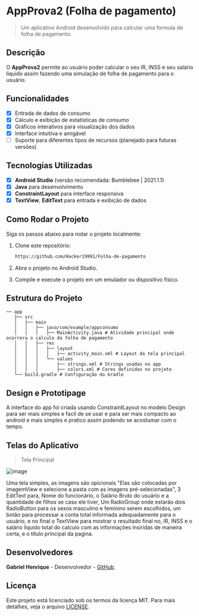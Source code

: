 # **AppProva2 (Folha de pagamento)**

> Um aplicativo Android desenvolvido para calcular uma formula de folha de pagamento.

## Descrição
O **AppProva2** permite ao usuário poder calcular o seu IR, INSS e seu salário liquido assim fazendo uma simulação de folha de pagamento para o usuário.

## Funcionalidades
- [x] Entrada de dados de consumo
- [x] Cálculo e exibição de estatísticas de consumo
- [x] Gráficos interativos para visualização dos dados
- [x] Interface intuitiva e amigável
- [ ] Suporte para diferentes tipos de recursos (planejado para futuras versões)

## Tecnologias Utilizadas
- [x] **Android Studio** (versão recomendada: Bumblebee | 2021.1.1)
- [x] **Java** para desenvolvimento
- [x] **ConstraintLayout** para interface responsiva
- [x] **TextView**, **EditText** para entrada e exibição de dados

## Como Rodar o Projeto
Siga os passos abaixo para rodar o projeto localmente:

1. Clone este repositório:
   ```bash
   https://github.com/Hacker19991/Folha-de-pagamento
   
2. Abra o projeto no Android Studio.
   
3. Compile e execute o projeto em um emulador ou dispositivo físico.

## Estrutura do Projeto

```
── app
   ├── src
   │   ├── main
   │   │   ├── java/com/example/appconsumo
   │   │   │   ├── MainActivity.java # Atividade principal onde ocorrera o calculo da folha de pagamento
   │   │   ├── res
   │   │   │   ├── layout
   │   │   │   │   ├── activity_main.xml # Layout da tela principal 
   │   │   │   └── values
   │   │   │       ├── strings.xml # Strings usadas no app
   │   │   │       ├── colors.xml # Cores definidas no projeto
   └── build.gradle # Configuração do Gradle
```

## Design e Prototipage
A interface do app foi criada usando ConstraintLayout no modelo Design para ser mais simples e facil de se usar e para ser mais compacto ao android e mais simples e pratico assim podendo se acostumar com o tempo.

## Telas do Aplicativo 

> Tela Principal

![image](https://github.com/user-attachments/assets/eda6ffd9-878d-4f5b-8ba2-6ec6f22e4835)

Uma tela simples, as imagens são opicionais "Elas são colocadas por imagemView e selecione a pasta com as imagens pré-selecionadas", 3 EditText para, Nome do funcionário, o Salário Bruto do usuário e a quantidade de filhos se caso ele tiver, Um RadioGroup onde estarão dois RadioButton para os sexos masculino e feminino serem escolhidos, um botão para processar a conta total informada adequadamente para o usuário, e no final o TextView para mostrar o resultado final no, IR, INSS e o salário liquido total do calculo com as informações insiridas de maneira certa, e o titulo principal da pagina.

## Desenvolvedores
**Gabriel Henrique** - Desenvolvedor - [GitHub](https://github.com/Hacker19991).

## Licença
Este projeto está licenciado sob os termos da licença MIT. Para mais detalhes, veja o arquivo
[LICENSE](LICENSE).
